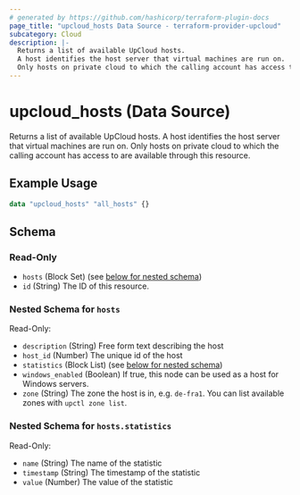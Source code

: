 ```yaml
---
# generated by https://github.com/hashicorp/terraform-plugin-docs
page_title: "upcloud_hosts Data Source - terraform-provider-upcloud"
subcategory: Cloud
description: |-
  Returns a list of available UpCloud hosts.
  A host identifies the host server that virtual machines are run on.
  Only hosts on private cloud to which the calling account has access to are available through this resource.
---
```


# upcloud_hosts (Data Source)

Returns a list of available UpCloud hosts. 
		A host identifies the host server that virtual machines are run on. 
		Only hosts on private cloud to which the calling account has access to are available through this resource.

## Example Usage

```terraform
data "upcloud_hosts" "all_hosts" {}
```

<!-- schema generated by tfplugindocs -->
## Schema

### Read-Only

- `hosts` (Block Set) (see [below for nested schema](#nestedblock--hosts))
- `id` (String) The ID of this resource.

<a id="nestedblock--hosts"></a>
### Nested Schema for `hosts`

Read-Only:

- `description` (String) Free form text describing the host
- `host_id` (Number) The unique id of the host
- `statistics` (Block List) (see [below for nested schema](#nestedblock--hosts--statistics))
- `windows_enabled` (Boolean) If true, this node can be used as a host for Windows servers.
- `zone` (String) The zone the host is in, e.g. `de-fra1`. You can list available zones with `upctl zone list`.

<a id="nestedblock--hosts--statistics"></a>
### Nested Schema for `hosts.statistics`

Read-Only:

- `name` (String) The name of the statistic
- `timestamp` (String) The timestamp of the statistic
- `value` (Number) The value of the statistic
